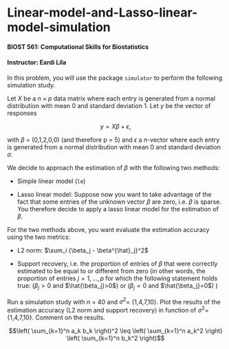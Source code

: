 # Linear-model-and-Lasso-linear-model-simulation

#### BIOST 561: Computational Skills for Biostatistics
#### Instructor: Eardi Lila

In this problem, you will use the package `simulator` to perform the following simulation study.

Let $X$ be a $n \times p$ data matrix where each entry is generated from a normal distribution with mean 0 and
standard deviation 1. 
Let $y$ be the vector of responses

$$y = X \beta + \epsilon,$$

with $\beta$ = (0,1,2,0,0) (and therefore p = 5) and $\epsilon$ a $n$-vector where each entry is generated from a normal
distribution with mean 0 and standard deviation $\sigma$.

We decide to approach the estimation of $\beta$ with the following two methods:

-   Simple linear model (`lm`)

-   Lasso linear model: Suppose now you want to take advantage of the fact that some entries of the unknown vector $\beta$ are zero, i.e. $\beta$ is sparse. You therefore decide to apply a lasso linear model for the estimation of $\beta$. 


For the two methods above, you want evaluate the estimation accuracy using the two metrics:
-    L2 norm: $\sum_i {\beta_j - \beta^{\hat}_j}^2$

-    Support recovery, i.e. the proportion of entries of $\beta$ that were correctly estimated to be equal to or
different from zero (in other words, the proportion of entries $j = 1,...,p$ for which the following
statement holds true: ($\beta_j>0$ and $\hat{\beta_j}>0$) or ($\beta_j=0$ and $\hat{\beta_j}=0$) )

Run a simulation study with $n$ = 40 and $\sigma^2$= {1,4,7,10}. Plot the results of the estimation accuracy (L2
norm and support recovery) in function of $\sigma^2$= {1,4,7,10}.
Comment on the results.

$$\left( \sum_{k=1}^n a_k b_k \right)^2 \leq \left( \sum_{k=1}^n a_k^2 \right) \left( \sum_{k=1}^n b_k^2 \right)$$
